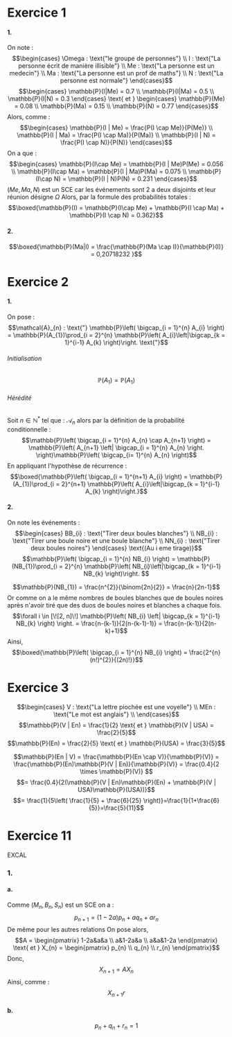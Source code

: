 # Exercice 1
#### 1.
On note : 
$$\begin{cases}
\Omega : \text{"le groupe de personnes"} \\
I : \text{"La personne écrit de manière illisible"} \\
Me : \text{"La personne est un medecin"} \\
Ma : \text{"La personne est un prof de maths"} \\
N : \text{"La personne est normale"}
\end{cases}$$
$$\begin{cases}
\mathbb{P}(I|Me) = 0.7 \\
\mathbb{P}(I|Ma) = 0.5 \\
\mathbb{P}(I|N) = 0.3
\end{cases} \text{ et } \begin{cases}
\mathbb{P}(Me) = 0.08 \\
\mathbb{P}(Ma) = 0.15 \\
\mathbb{P}(N) = 0.77
\end{cases}$$
Alors, comme : 
$$\begin{cases}
\mathbb{P}(I | Me) = \frac{P(I \cap Me)}{P(Me)} \\
\mathbb{P}(I | Ma) = \frac{P(I \cap Ma)}{P(Ma)} \\
\mathbb{P}(I | N) = \frac{P(I \cap N)}{P(N)}
\end{cases}$$
On a que : 
$$\begin{cases}
\mathbb{P}(I\cap Me) = \mathbb{P}(I | Me)P(Me) = 0.056 \\
\mathbb{P}(I\cap Ma) = \mathbb{P}(I | Ma)P(Ma) = 0.075 \\
\mathbb{P}(I\cap N) = \mathbb{P}(I | N)P(N) = 0.231
\end{cases}$$
$(Me, Ma, N)$ est un SCE car les événements sont 2 a deux disjoints et leur réunion désigne $\Omega$
Alors, par la formule des probabilités totales : 
$$\boxed{\mathbb{P}(I) = \mathbb{P}(I\cap Me) + \mathbb{P}(I \cap Ma) + \mathbb{P}(I \cap N) = 0.362}$$


#### 2.
$$\boxed{\mathbb{P}(Ma|I) = \frac{\mathbb{P}(Ma \cap I)}{\mathbb{P}(I)} = 0,20718232 }$$

# Exercice 2
#### 1.
On pose : 
$$\mathcal{A}_{n} : \text{"} \mathbb{P}\left( \bigcap_{i = 1}^{n} A_{i} \right) = \mathbb{P}(A_{1})\prod_{i = 2}^{n} \mathbb{P}\left( A_{i}\left|\bigcap_{k = 1}^{i-1} A_{k} \right)\right. \text{"}$$
###### Initialisation
$$\mathbb{P}(A_{1}) = \mathbb{P}(A_{1})$$

###### Hérédité
Soit $n \in \mathbb{N}^{*}$ tel que : $\mathcal{A}_{n}$ alors par la définition de la probabilité conditionnelle : 
$$\mathbb{P}\left( \bigcap_{i = 1}^{n} A_{n} \cap A_{n+1} \right) = \mathbb{P}\left( A_{n+1}  \left|  \bigcap_{i = 1}^{n} A_{n} \right. \right)\mathbb{P}\left( \bigcap_{i=  1}^{n} A_{n} \right)$$
En appliquant l'hypothèse de récurrence : 
$$\boxed{\mathbb{P}\left( \bigcap_{i = 1}^{n+1} A_{i} \right) = \mathbb{P}(A_{1})\prod_{i = 2}^{n+1} \mathbb{P}\left( A_{i}\left|\bigcap_{k = 1}^{i-1} A_{k} \right)\right.}$$

#### 2.
On note les événements : 
$$\begin{cases}
BB_{i} : \text{"Tirer deux boules blanches"} \\
NB_{i} : \text{"Tirer une boule noire et une boule blanche"} \\
NN_{i} : \text{"Tirer deux boules noires"}
\end{cases} \text{(Au i eme tirage)}$$
$$\mathbb{P}\left( \bigcap_{i = 1}^{n} NB_{i} \right) = \mathbb{P}(NB_{1})\prod_{i = 2}^{n} \mathbb{P}\left( NB_{i}\left|\bigcap_{k = 1}^{i-1} NB_{k} \right)\right. $$

$$\mathbb{P}(NB_{1}) = \frac{n^{2}}{\binom{2n}{2}} = \frac{n}{2n-1}$$
Or comme on a le même nombres de boules blanches que de boules noires après n'avoir tiré que des duos de boules noires et blanches a chaque fois.
$$\forall i \in [\![2, n]\!] \mathbb{P}\left( NB_{i} \left| \bigcap_{k = 1}^{i-1} NB_{k} \right) \right. = \frac{n-(k-1)}{2(n-(k-1)-1)} = \frac{n-(k-1)}{2(n-k)+1}$$
Ainsi, 
$$\boxed{\mathbb{P}\left( \bigcap_{i = 1}^{n} NB_{i} \right) = \frac{2^{n}(n!)^{2}}{(2n)!}}$$

# Exercice 3
$$\begin{cases}
V : \text{"La lettre piochée est une voyelle"}  \\
MEn : \text{"Le mot est anglais"} \\
\end{cases}$$
$$\mathbb{P}(V | En) = \frac{1}{2} \text{ et } \mathbb{P}(V | USA) = \frac{2}{5}$$
$$\mathbb{P}(En) = \frac{2}{5} \text{ et } \mathbb{P}(USA) = \frac{3}{5}$$

$$\mathbb{P}(En | V) = \frac{\mathbb{P}(En \cap V)}{\mathbb{P}(V)} = \frac{\mathbb{P}(En)\mathbb{P}(V | En)}{\mathbb{P}(V)} = \frac{0.4}{2 \times \mathbb{P}(V)}  $$
$$= \frac{0.4}{2(\mathbb{P}(V | En)\mathbb{P}(En) + \mathbb{P}(V | USA)\mathbb{P}(USA))}$$
$$= \frac{1}{5\left( \frac{1}{5} + \frac{6}{25} \right)}=\frac{1}{1+\frac{6}{5}}=\frac{5}{11}$$

# Exercice 11
EXCAL
### 1.
#### a.
Comme $(M_{n}, B_{n}, S_{n})$ est un SCE on a : 
$$p_{n+1} = (1-2a)p_{n} + aq_{n} + a r_{n}$$
De même pour les autres relations
On pose alors, 
$$A = \begin{pmatrix}
1-2a&a&a \\
a&1-2a&a \\
a&a&1-2a
\end{pmatrix} \text{ et } X_{n} = \begin{pmatrix}
p_{n} \\
q_{n} \\
r_{n}
\end{pmatrix}$$
Donc, 
$$X_{n+1} = AX_{n}$$
Ainsi, comme : 
$$X_{n+1}r$$

#### b.
$$p_{n}+q_{n}+r_{n} = 1$$


